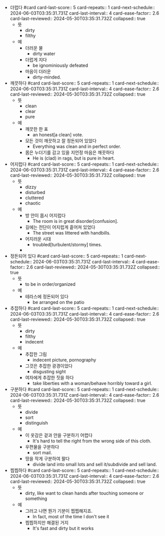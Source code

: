 - 더럽다 #card
  card-last-score:: 5
  card-repeats:: 1
  card-next-schedule:: 2024-06-03T03:35:31.731Z
  card-last-interval:: 4
  card-ease-factor:: 2.6
  card-last-reviewed:: 2024-05-30T03:35:31.732Z
  collapsed:: true
	- 뜻
		- dirty
		- filthy
	- 예
		- 더러운 물
			- dirty water
		- 더럽게 지다
			- be ignominiously defeated
		- 마음이 더러운
			- dirty-minded.
- 깨끗하다 #card
  card-last-score:: 5
  card-repeats:: 1
  card-next-schedule:: 2024-06-03T03:35:31.731Z
  card-last-interval:: 4
  card-ease-factor:: 2.6
  card-last-reviewed:: 2024-05-30T03:35:31.732Z
  collapsed:: true
	- 뜻
		- clean
		- clear
		- pure
	- 예
		- 깨끗한 한 표
			- an honest[a clean] vote.
		- 모든 것이 깨끗하고 잘 정돈되어 있었다
			- Everything was clean and in perfect order.
		- 몸은 누더기를 감고 있을 지언정 마음은 깨끗하다
			- He is (clad) in rags, but is pure in heart.
- 어지럽다 #card
  card-last-score:: 5
  card-repeats:: 1
  card-next-schedule:: 2024-06-03T03:35:31.731Z
  card-last-interval:: 4
  card-ease-factor:: 2.6
  card-last-reviewed:: 2024-05-30T03:35:31.732Z
  collapsed:: true
	- 뜻
		- dizzy
		- disturbed
		- cluttered
		- chaotic
	- 예
		- 방 안이 몹시 어지럽다
			- The room is in great disorder[confusion].
		- 길에는 전단이 어지럽게 흩어져 있었다
			- The street was littered with handbills.
		- 어지러운 시대
			- troubled[turbulent/stormy] times.
		-
- 정돈되어 있다 #card
  card-last-score:: 5
  card-repeats:: 1
  card-next-schedule:: 2024-06-03T03:35:31.731Z
  card-last-interval:: 4
  card-ease-factor:: 2.6
  card-last-reviewed:: 2024-05-30T03:35:31.732Z
  collapsed:: true
	- 뜻
		- to be in order/organized
	- 예
		- 테라스에 정돈되어 있다
			- be arranged on the patio
- 추잡하다 #card
  card-last-score:: 5
  card-repeats:: 1
  card-next-schedule:: 2024-06-03T03:35:31.731Z
  card-last-interval:: 4
  card-ease-factor:: 2.6
  card-last-reviewed:: 2024-05-30T03:35:31.732Z
  collapsed:: true
	- 뜻
		- dirty
		- filthy
		- indecent
	- 예
		- 추잡한 그림
			- indecent picture, pornography
		- 그것은 추잡한 광경이었다
			- disgusting sight
		- 여자에게 추잡한 짓을 하다
			- take liberties with a woman/behave horribly toward a girl.
- 구분하다 #card
  card-last-score:: 5
  card-repeats:: 1
  card-next-schedule:: 2024-06-03T03:35:31.731Z
  card-last-interval:: 4
  card-ease-factor:: 2.6
  card-last-reviewed:: 2024-05-30T03:35:31.732Z
  collapsed:: true
	- 뜻
		- divide
		- sort
		- distinguish
	- 예
		- 이 옷감은 겉과 안을 구분하기 어렵다
			- It's hard to tell the right from the wrong side of this cloth.
		- 우편물을 구분하다
			- sort mail.
		- 땅을 작게 구분하여 팔다
			- divide land into small lots and sell it/subdivide and sell land.
- 찝찝하다 #card
  card-last-score:: 5
  card-repeats:: 1
  card-next-schedule:: 2024-06-03T03:35:31.731Z
  card-last-interval:: 4
  card-ease-factor:: 2.6
  card-last-reviewed:: 2024-05-30T03:35:31.732Z
  collapsed:: true
	- 뜻
		- dirty, like want to clean hands after touching someone or something
	- 예
		- 그러고 나면 뭔가 기분이 찝찝해지죠.
			- In fact, most of the time I don't see it
		- 찝찝하지만 해결된 거지
			- It's fast and dirty but it works